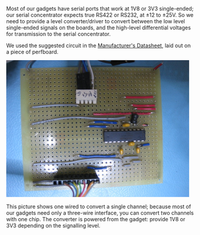 Most of our gadgets have serial ports that work at 1V8 or 3V3
single-ended; our serial concentrator expects true RS422 or RS232, at
±12 to ±25V. So we need to provide a level converter/driver to convert
between the low level single-ended signals on the boards, and the
high-level differential voltages for transmission to the serial
concentrator.

We used the suggested circuit in the
[Manufacturer's Datasheet](http://datasheets.maximintegrated.com/en/ds/MAX218.pdf), laid out on a piece of perfboard.

<img src="levelconverter-small.jpg" />

This picture shows one wired to convert a single channel; because most
of our gadgets need only a three-wire interface, you can convert two
channels with one chip. The converter is powered from the gadget:
provide 1V8 or 3V3 depending on the signalling level.
